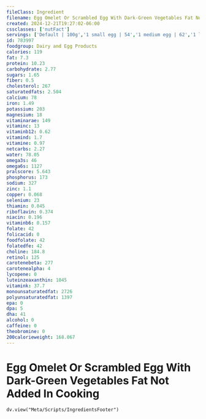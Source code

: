 ```yaml
---
fileClass: Ingredient
filename: Egg Omelet Or Scrambled Egg With Dark-Green Vegetables Fat Not Added In Cooking
created: 2024-12-21T19:27:02-06:00
cssclasses: ['nutFact']
servings: ['Default | 100g','1 small egg | 54','1 medium egg | 62','1 large egg | 71','1 extra large egg | 79','1 jumbo egg | 89','1 egg, ns as to size | 71','1 cup | 201']
id: 783997
foodgroup: Dairy and Egg Products 
calories: 119
fat: 7.3
protein: 10.23
carbohydrate: 2.77
sugars: 1.65
fiber: 0.5
cholesterol: 267
saturatedfats: 2.504
calcium: 78
iron: 1.49
potassium: 203
magnesium: 18
vitaminarae: 149
vitaminc: 13
vitaminb12: 0.62
vitamind: 1.7
vitamine: 0.97
netcarbs: 2.27
water: 78.05
omega3s: 46
omega6s: 1127
pralscore: 5.643
phosphorus: 173
sodium: 327
zinc: 1.1
copper: 0.068
selenium: 23
thiamin: 0.045
riboflavin: 0.374
niacin: 0.196
vitaminb6: 0.157
folate: 42
folicacid: 0
foodfolate: 42
folatedfe: 42
choline: 184.8
retinol: 125
carotenebeta: 277
carotenealpha: 4
lycopene: 0
luteinzeaxanthin: 1045
vitamink: 37.7
monounsaturatedfat: 2726
polyunsaturatedfat: 1397
epa: 0
dpa: 5
dha: 41
alcohol: 0
caffeine: 0
theobromine: 0
200calorieweight: 168.067
---
```


# Egg Omelet Or Scrambled Egg With Dark-Green Vegetables Fat Not Added In Cooking

```dataviewjs
dv.view("Meta/Scripts/IngredientsFooter")
```